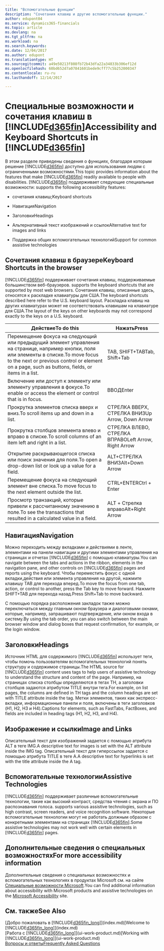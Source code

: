 ```yaml
---
title: "Вспомогательные функции"
description: "Сочетания клавиш и другие вспомогательные функции."
author: edupont04
ms.service: dynamics365-financials
ms.topic: article
ms.devlang: na
ms.tgt_pltfrm: na
ms.workload: na
ms.search.keywords: 
ms.date: 12/04/2017
ms.author: edupont
ms.translationtype: HT
ms.sourcegitcommit: a49e50213f808fb72b43dfa22a34833b306ef12d
ms.openlocfilehash: 60bd652d7a07841601bede9cff77c5b252000347
ms.contentlocale: ru-ru
ms.lasthandoff: 12/14/2017

---
```

# <a name="accessibility-and-keyboard-shortcuts-in-included365finincludesd365finmdmd"></a><span data-ttu-id="c3949-103">Специальные возможности и сочетания клавиш в [!INCLUDE[d365fin](includes/d365fin_md.md)]</span><span class="sxs-lookup"><span data-stu-id="c3949-103">Accessibility and Keyboard Shortcuts in [!INCLUDE[d365fin](includes/d365fin_md.md)]</span></span>
<span data-ttu-id="c3949-104">В этом разделе приведены сведения о функциях, благодаря которым решение [!INCLUDE[d365fin](includes/d365fin_md.md)] доступно для использования людям с ограниченными возможностями.</span><span class="sxs-lookup"><span data-stu-id="c3949-104">This topic provides information about the features that make [!INCLUDE[d365fin](includes/d365fin_md.md)] readily available to people with disabilities.</span></span> [!INCLUDE[d365fin](includes/d365fin_md.md)]<span data-ttu-id="c3949-105"> поддерживает следующие специальные возможности:</span><span class="sxs-lookup"><span data-stu-id="c3949-105"> supports the following accessibility features:</span></span>  

-   <span data-ttu-id="c3949-106">сочетания клавиш;</span><span class="sxs-lookup"><span data-stu-id="c3949-106">Keyboard shortcuts</span></span>  

-   <span data-ttu-id="c3949-107">Навигация</span><span class="sxs-lookup"><span data-stu-id="c3949-107">Navigation</span></span>  

-   <span data-ttu-id="c3949-108">Заголовки</span><span class="sxs-lookup"><span data-stu-id="c3949-108">Headings</span></span>  

-   <span data-ttu-id="c3949-109">Альтернативный текст изображений и ссылок</span><span class="sxs-lookup"><span data-stu-id="c3949-109">Alternative text for images and links</span></span>  

-   <span data-ttu-id="c3949-110">Поддержка общих вспомогательных технологий</span><span class="sxs-lookup"><span data-stu-id="c3949-110">Support for common assistive technologies</span></span>  

##  <a name="Keyboard"></a> <span data-ttu-id="c3949-111">Сочетания клавиш в браузере</span><span class="sxs-lookup"><span data-stu-id="c3949-111">Keyboard Shortcuts in the browser</span></span>
 [!INCLUDE[d365fin](includes/d365fin_md.md)]<span data-ttu-id="c3949-112"> поддерживает сочетания клавиш, поддерживаемые большинством веб-браузеров.</span><span class="sxs-lookup"><span data-stu-id="c3949-112"> supports the keyboard shortcuts that are supported by most web browsers.</span></span> <span data-ttu-id="c3949-113">Сочетания клавиш, описанные здесь, относятся к раскладке клавиатуры для США.</span><span class="sxs-lookup"><span data-stu-id="c3949-113">The keyboard shortcuts described here refer to the U.S. keyboard layout.</span></span> <span data-ttu-id="c3949-114">Раскладка клавиш на других клавиатурах может не соответствовать клавишам на клавиатуре для США.</span><span class="sxs-lookup"><span data-stu-id="c3949-114">The layout of the keys on other keyboards may not correspond exactly to the keys on a U.S. keyboard.</span></span>  

|<span data-ttu-id="c3949-115">Действие</span><span class="sxs-lookup"><span data-stu-id="c3949-115">To do this</span></span>|<span data-ttu-id="c3949-116">Нажать</span><span class="sxs-lookup"><span data-stu-id="c3949-116">Press</span></span>|  
|----------------|-----------|  
|<span data-ttu-id="c3949-117">Перемещение фокуса на следующий или предыдущий элемент управления на странице, например кнопки, поля или элементы в списке.</span><span class="sxs-lookup"><span data-stu-id="c3949-117">To move focus to the next or previous control or element on a page, such as buttons, fields, or items in a list.</span></span>|<span data-ttu-id="c3949-118">TAB, SHIFT+TAB</span><span class="sxs-lookup"><span data-stu-id="c3949-118">Tab, Shift+Tab</span></span>|  
|<span data-ttu-id="c3949-119">Включение или доступ к элементу или элементу управления в фокусе.</span><span class="sxs-lookup"><span data-stu-id="c3949-119">To enable or access the element or control that is in focus.</span></span>|<span data-ttu-id="c3949-120">ВВОД</span><span class="sxs-lookup"><span data-stu-id="c3949-120">Enter</span></span>|  
|<span data-ttu-id="c3949-121">Прокрутка элементов списка вверх и вниз.</span><span class="sxs-lookup"><span data-stu-id="c3949-121">To scroll items up and down in a list.</span></span>|<span data-ttu-id="c3949-122">СТРЕЛКА ВВЕРХ, СТРЕЛКА ВНИЗ</span><span class="sxs-lookup"><span data-stu-id="c3949-122">Up Arrow, Down Arrow</span></span>|  
|<span data-ttu-id="c3949-123">Прокрутка столбцов элемента влево и вправо в списке.</span><span class="sxs-lookup"><span data-stu-id="c3949-123">To scroll columns of an item left and right in a list.</span></span>|<span data-ttu-id="c3949-124">СТРЕЛКА ВЛЕВО, СТРЕЛКА ВПРАВО</span><span class="sxs-lookup"><span data-stu-id="c3949-124">Left Arrow, Right Arrow</span></span>|  
|<span data-ttu-id="c3949-125">Открытие раскрывающегося списка или поиск значения для поля.</span><span class="sxs-lookup"><span data-stu-id="c3949-125">To open a drop-down list or look up a value for a field.</span></span>|<span data-ttu-id="c3949-126">ALT+СТРЕЛКА ВНИЗ</span><span class="sxs-lookup"><span data-stu-id="c3949-126">Alt+Down Arrow</span></span>|  
|<span data-ttu-id="c3949-127">Перемещение фокуса на следующий элемент вне списка.</span><span class="sxs-lookup"><span data-stu-id="c3949-127">To move focus to the next element outside the list.</span></span>|<span data-ttu-id="c3949-128">CTRL+ENTER</span><span class="sxs-lookup"><span data-stu-id="c3949-128">Ctrl + Enter</span></span>|  
|<span data-ttu-id="c3949-129">Просмотр транзакций, которые привели к рассчитанному значению в поле.</span><span class="sxs-lookup"><span data-stu-id="c3949-129">To see the transactions that resulted in a calculated value in a field.</span></span>|<span data-ttu-id="c3949-130">ALT + Стрелка вправо</span><span class="sxs-lookup"><span data-stu-id="c3949-130">Alt+Right Arrow</span></span>|  

##  <a name="Navigation"></a> <span data-ttu-id="c3949-131">Навигация</span><span class="sxs-lookup"><span data-stu-id="c3949-131">Navigation</span></span>  
 <span data-ttu-id="c3949-132">Можно переходить между вкладками и действиями в ленте, элементами на панели навигации и другими элементами управления на страницах и отчетах [!INCLUDE[d365fin](includes/d365fin_md.md)] с помощью клавиатуры.</span><span class="sxs-lookup"><span data-stu-id="c3949-132">You can navigate between the tabs and actions in the ribbon, elements in the navigation pane, and other controls on [!INCLUDE[d365fin](includes/d365fin_md.md)] pages and reports using the keyboard.</span></span> <span data-ttu-id="c3949-133">Чтобы переместить фокус с одной вкладки,действия или элемента управления на другой, нажмите клавишу TAB для перехода вперед.</span><span class="sxs-lookup"><span data-stu-id="c3949-133">To move the focus from one tab, action, or control to another, press the Tab key to move forward.</span></span> <span data-ttu-id="c3949-134">Нажмите SHIFT+TAB для перехода назад.</span><span class="sxs-lookup"><span data-stu-id="c3949-134">Press Shift+Tab to move backward.</span></span>  

 <span data-ttu-id="c3949-135">С помощью порядка расположения закладок также можно переключаться между главным окном браузера и диалоговыми окнами, которые, например, запрашивают подтверждение, или окном входа в систему.</span><span class="sxs-lookup"><span data-stu-id="c3949-135">By using the tab order, you can also switch between the main browser window and dialog boxes that request confirmation, for example, or the login window.</span></span>  

##  <a name="Headings"></a> <span data-ttu-id="c3949-136">Заголовки</span><span class="sxs-lookup"><span data-stu-id="c3949-136">Headings</span></span>  
 <span data-ttu-id="c3949-137">Источник HTML для содержимого [!INCLUDE[d365fin](includes/d365fin_md.md)] использует теги, чтобы помочь пользователям вспомогательных технологий понять структуру и содержимое страницы.</span><span class="sxs-lookup"><span data-stu-id="c3949-137">The HTML source for [!INCLUDE[d365fin](includes/d365fin_md.md)] content uses tags to help users of assistive technology to understand the structure and content of the page.</span></span> <span data-ttu-id="c3949-138">Например, на страницах списка столбцы определяются в тегах TH, а заголовки столбцов задаются атрибутом TITLE внутри тега.</span><span class="sxs-lookup"><span data-stu-id="c3949-138">For example, on list pages, the columns are defined in TH tags and the column headings are set with TITLE attribute inside the tag.</span></span> <span data-ttu-id="c3949-139">Метки элементов, таких как экспресс-вкладки, информационные панели и поля, включены в теги заголовков (H1, H2, H3 и H4).</span><span class="sxs-lookup"><span data-stu-id="c3949-139">Captions for elements, such as FastTabs, FactBoxes, and fields are included in heading tags (H1, H2, H3, and H4).</span></span>  

##  <a name="Images"></a> <span data-ttu-id="c3949-140">Изображение и ссылки</span><span class="sxs-lookup"><span data-stu-id="c3949-140">Image and Links</span></span>  
 <span data-ttu-id="c3949-141">Описательный текст для изображений задается с помощью атрибута ALT в теге IMG.</span><span class="sxs-lookup"><span data-stu-id="c3949-141">A descriptive text for images is set with the ALT attribute inside the IMG tag.</span></span> <span data-ttu-id="c3949-142">Описательный текст для гиперссылок задается с помощью атрибута TITLE в теге A.</span><span class="sxs-lookup"><span data-stu-id="c3949-142">A descriptive text for hyperlinks is set with the title attribute inside the A tag.</span></span>  

##  <a name="AssistiveTech"></a> <span data-ttu-id="c3949-143">Вспомогательные технологии</span><span class="sxs-lookup"><span data-stu-id="c3949-143">Assistive Technologies</span></span>  
[!INCLUDE[d365fin](includes/d365fin_md.md)]<span data-ttu-id="c3949-144"> поддерживает различные вспомогательные технологии, такие как высокий контраст, средства чтения с экрана и ПО распознавания голоса.</span><span class="sxs-lookup"><span data-stu-id="c3949-144"> supports various assistive technologies, such as high contrast, screen readers, and voice recognition software.</span></span> <span data-ttu-id="c3949-145">Некоторые вспомогательные технологии могут не работать должным образом с конкретными элементами на страницах [!INCLUDE[d365fin](includes/d365fin_md.md)].</span><span class="sxs-lookup"><span data-stu-id="c3949-145">Some assistive technologies may not work well with certain elements in [!INCLUDE[d365fin](includes/d365fin_md.md)] pages.</span></span>  

## <a name="for-more-accessibility-information"></a><span data-ttu-id="c3949-146">Дополнительные сведения о специальных возможностях</span><span class="sxs-lookup"><span data-stu-id="c3949-146">For more accessibility information</span></span>  
<span data-ttu-id="c3949-147">Дополнительные сведения о специальных возможностях и вспомогательных технологиях в продуктах Microsoft см. на сайте [Специальные возможности Microsoft](http://go.microsoft.com/fwlink/?LinkId=262160).</span><span class="sxs-lookup"><span data-stu-id="c3949-147">You can find additional information about accessibility with Microsoft products and assistive technologies on the [Microsoft Accessibility](http://go.microsoft.com/fwlink/?LinkId=262160) site.</span></span>

## <a name="see-also"></a><span data-ttu-id="c3949-148">См. также</span><span class="sxs-lookup"><span data-stu-id="c3949-148">See Also</span></span>
<span data-ttu-id="c3949-149">[Добро пожаловать в [!INCLUDE[d365fin_long](includes/d365fin_long_md.md)]](index.md)</span><span class="sxs-lookup"><span data-stu-id="c3949-149">[Welcome to [!INCLUDE[d365fin_long](includes/d365fin_long_md.md)]](index.md)</span></span>  
<span data-ttu-id="c3949-150">[Работа с [!INCLUDE[d365fin_long](includes/d365fin_long_md.md)]](ui-work-product.md)</span><span class="sxs-lookup"><span data-stu-id="c3949-150">[Working with [!INCLUDE[d365fin_long](includes/d365fin_long_md.md)]](ui-work-product.md)</span></span>  
[<span data-ttu-id="c3949-151">Вопросы и ответы</span><span class="sxs-lookup"><span data-stu-id="c3949-151">Frequently Asked Questions</span></span>](across-faq.md)  

